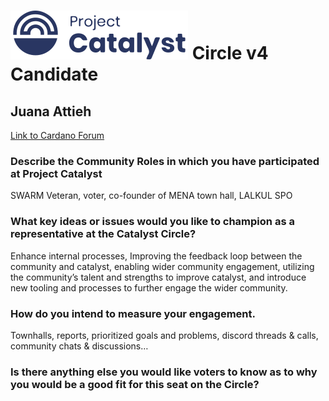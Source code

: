 # ![Project Catalyst](../assets/catalyst.svg) Circle v4 Candidate #

## Juana Attieh ##

[Link to Cardano Forum](https://forum.cardano.org/t/juana-attieh-platform-statement/109203)

### Describe the Community Roles in which you have participated at Project Catalyst ###

SWARM Veteran, voter, co-founder of MENA town hall, LALKUL SPO

### What key ideas or issues would you like to champion as a representative at the Catalyst Circle? ###

Enhance internal processes, Improving the feedback loop between the community and catalyst, enabling wider community engagement, utilizing the community’s talent and strengths to improve catalyst, and introduce new tooling and processes to further engage the wider community.

### How do you intend to measure your engagement. ###

Townhalls, reports, prioritized goals and problems, discord threads & calls, community chats & discussions…

### Is there anything else you would like voters to know as to why you would be a good fit for this seat on the Circle? ###

